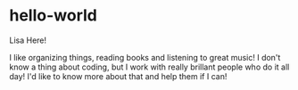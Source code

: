 # hello-world

Lisa Here!

I like organizing things, reading books and listening to great music!  I don't know a thing about coding, but I work with really brillant people who do it all day!  I'd like to know more about that and help them if I can!
